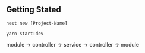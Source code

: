 ## Getting Stated

```
nest new [Project-Name]

yarn start:dev
```

module -> controller -> service -> controller -> module
